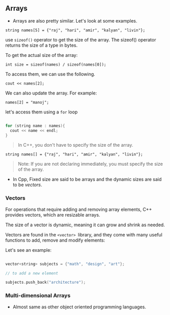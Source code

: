 ## Arrays 


- Arrays are also pretty similar. Let's look at some examples.


`string names[5] = {"raj", "hari", "amir", "kalyan", "livin"};`


use `sizeof()` operator to get the size of the array. The sizeof() operator returns the size of a type in bytes.

To get the actual size of the array: 

`int size = sizeof(names) / sizeof(names[0]);`

To access them, we can use the following.

`cout << names[2];`

We can also update the array. For example:

`names[2] = "manoj";`


let's access them using a `for` loop 


```cpp

for (string name : names){
  cout << name << endl;
}

```
> In C++, you don't have to specify the size of the array. 

`string names[] = {"raj", "hari", "amir", "kalyan", "livin"};`

> Note: If you are not declaring immediately, you must specify the size of the array.

- In Cpp, Fixed size are said to be arrays and the dynamic sizes are said to be *vectors*.


### Vectors 

For operations that require adding and removing array elements, C++ provides vectors, which are resizable arrays.

The size of a vector is dynamic, meaning it can grow and shrink as needed.

Vectors are found in the `<vector> `library, and they come with many useful functions to add, remove and modify elements:

Let's see an example: 

```cpp

vector<string> subjects = {"math", "design", "art"};

// to add a new element 

subjects.push_back("architecture");

```

### Multi-dimensional Arrays 


- Almost same as other object oriented programming languages. 





